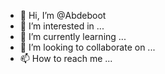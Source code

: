 - 👋 Hi, I’m @Abdeboot
- 👀 I’m interested in ...
- 🌱 I’m currently learning ...
- 💞️ I’m looking to collaborate on ...
- 📫 How to reach me ...

<!---
Abdeboot/Abdeboot is a ✨ special ✨ repository because its `README.md` (this file) appears on your GitHub profile.
You can click the Preview link to take a look at your changes.
--->
